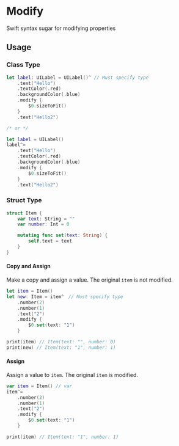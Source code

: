 # Modify

Swift syntax sugar for modifying properties

## Usage
### Class Type
```swift
let label: UILabel = UILabel()^ // Must specify type
    .text("Hello")
    .textColor(.red)
    .backgroundColor(.blue)
    .modify {
        $0.sizeToFit()
    }
    .text("Hello2")

/* or */

let label = UILabel()
label^=
    .text("Hello")
    .textColor(.red)
    .backgroundColor(.blue)
    .modify {
        $0.sizeToFit()
    }
    .text("Hello2")
```

### Struct Type
```swift
struct Item {
    var text: String = ""
    var number: Int = 0

    mutating func set(text: String) {
        self.text = text
    }
}
```

#### Copy and Assign
Make a copy and assign a value.
The original `item` is not modified.
```swift
let item = Item()
let new: Item = item^　// Must specify type
    .number(2)
    .number(1)
    .text("2")
    .modify {
        $0.set(text: "1")
    }

print(item) // Item(text: "", number: 0)
print(new) // Item(text: "1", number: 1)
```

#### Assign
Assign a value to `item`.
The original `item` is modified.
```swift
var item = Item() // var
item^=
    .number(2)
    .number(1)
    .text("2")
    .modify {
        $0.set(text: "1")
    }

print(item) // Item(text: "1", number: 1)
```
